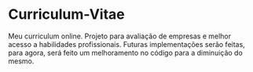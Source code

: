 # Curriculum-Vitae
Meu curriculum online. Projeto para avaliação de empresas e melhor acesso a habilidades profissionais.
Futuras implementações serão feitas, para agora, será feito um melhoramento no código para a diminuição do mesmo.
